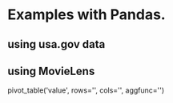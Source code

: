 # Examples with Pandas.
## using usa.gov data

## using MovieLens

pivot_table('value', rows='', cols='', aggfunc='')
